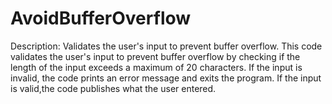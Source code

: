 # AvoidBufferOverflow 
Description: Validates the user's input to prevent buffer overflow.
This code validates the user's input to prevent buffer overflow by checking if the length of the input exceeds a maximum of 20 characters. 
If the input is invalid, the code prints an error message and exits the program. If the input is valid,the code publishes what the user entered.




